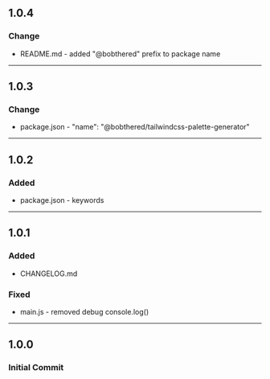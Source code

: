 ## 1.0.4

### Change

- README.md - added "@bobthered" prefix to package name

---

## 1.0.3

### Change

- package.json - "name": "@bobthered/tailwindcss-palette-generator"

---

## 1.0.2

### Added

- package.json - keywords

---

## 1.0.1

### Added

- CHANGELOG.md

### Fixed

- main.js - removed debug console.log()

---

## 1.0.0

### Initial Commit
